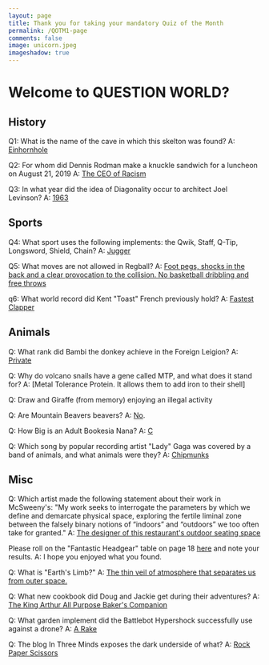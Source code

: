 ```yaml
---
layout: page
title: Thank you for taking your mandatory Quiz of the Month
permalink: /QOTM1-page
comments: false
image: unicorn.jpeg
imageshadow: true
---
```


# Welcome to QUESTION WORLD?

## History

Q1: What is the name of the cave in which this skelton was found?
A: [Einhornhole](https://mammothtales.blogspot.com/2013/06/leibnizs-unicorn.html)

Q2: For whom did Dennis Rodman make a knuckle sandwich for a luncheon on August 21, 2019
A: [The CEO of Racism](https://twitter.com/dennisrodman/status/1166475678478241792?ref_src=twsrc%5Etfw%7Ctwcamp%5Etweetembed%7Ctwterm%5E1166475678478241792%7Ctwgr%5E%7Ctwcon%5Es1_&ref_url=https://news.avclub.com/embed/inset/iframe?id=twitter-1166475678478241792autosize=1)

Q3: In what year did the idea of Diagonality occur to architect Joel Levinson?
A: [1963](https://ddvm.org/category/founder-and-director/)

## Sports

Q4: What sport uses the following implements: the Qwik, Staff, Q-Tip, Longsword, Shield, Chain?
A: [Jugger](https://www.juggerblog.net/index.php?/archives/91-Patches-for-player-positions.html)

Q5: What moves are not allowed in Regball?
A: [Foot pegs, shocks in the back and a clear provocation to the collision. No basketball dribbling and free throws](https://regbol.ru/or-regbole/?lang=en)

q6: What world record did Kent "Toast" French previously hold?
A: [Fastest Clapper](https://www.youtube.com/watch?v=PNXElmEUIJo)


## Animals

Q: What rank did Bambi the donkey achieve in the Foreign Leigion?
A: [Private](http://foreignlegion.info/history/13dble/)

Q: Why do volcano snails have a gene called MTP, and what does it stand for?
A: [Metal Tolerance Protein. It allows them to add iron to their shell]

Q: Draw and Giraffe (from memory) enjoying an illegal activity

Q: Are Mountain Beavers beavers?
A: [No](https://www.paws.org/resources/mountain-beavers/).

Q: How Big is an Adult Bookesia Nana?
A: [C](https://en.wikipedia.org/wiki/Brookesia_nana)

Q: Which song by popular recording artist "Lady" Gaga was covered by a band of animals, and what animals were they?
A: [Chipmunks](https://www.youtube.com/watch?v=pjTHEf4vdrg)


## Misc

Q: Which artist made the following statement about their work in McSweeny's: "My work seeks to interrogate the parameters by which we define and demarcate physical space, exploring the fertile liminal zone between the falsely binary notions of “indoors” and “outdoors” we too often take for granted."
A: [The designer of this restaurant's outdoor seating space](https://www.mcsweeneys.net/articles/i-am-the-designer-of-this-restaurants-outdoor-seating-space-and-this-is-my-artists-statement)

Please roll on the "Fantastic Headgear" table on page 18 [here](https://cameronhawkey.com/shop/House%20Rules.pdf) and note your results. 
A: I hope you enjoyed what you found.

Q: What is "Earth's Limb?"
A: [The thin veil of atmosphere that separates us from outer space.](https://medium.com/nightingale/earth-at-a-cute-angle-dc2f8c29495a)

Q: What new cookbook did Doug and Jackie get during their adventures?
A: [The King Arthur All Purpose Baker's Companion](https://adventureswithdougandjackie.com/2021/03/13/return-to-mystic-cabin/)

Q: What garden implement did the Battlebot Hypershock successfully use against a drone?
A: [A Rake](https://www.youtube.com/watch?v=UNk5-3fGNqI)

Q: The blog In Three Minds exposes the dark underside of what?
A: [Rock Paper Scissors](https://inthreemindsrps.wordpress.com)



